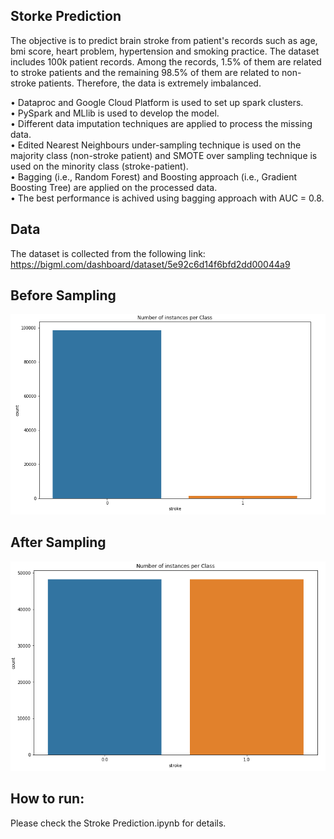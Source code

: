 ## Storke Prediction 

The objective is to predict brain stroke from patient's records such as age, bmi score, heart problem, hypertension and smoking practice. The dataset includes 100k patient records. Among the records, 1.5% of them are related to stroke patients and the remaining 98.5% of them are related to non-stroke patients. Therefore, the data is extremely imbalanced.

• Dataproc and Google Cloud Platform is used to set up spark clusters.<br/>
• PySpark and MLlib is used to develop the model.<br/>
• Different data imputation techniques are applied to process the missing data.<br/>
• Edited Nearest Neighbours under-sampling technique is used on the majority class (non-stroke patient) and SMOTE over sampling technique is used on the minority class (stroke-patient).<br/>
• Bagging (i.e., Random Forest) and Boosting approach (i.e., Gradient Boosting Tree) are applied on the processed data. <br/>
• The best performance is achived using bagging approach with AUC = 0.8.<br/>

## Data
The dataset is collected from the following link: 
https://bigml.com/dashboard/dataset/5e92c6d14f6bfd2dd00044a9

## Before Sampling 
![](pre_dist.PNG)

## After Sampling 
![](post_dist.PNG)

## How to run:
Please check the Stroke Prediction.ipynb for details.

